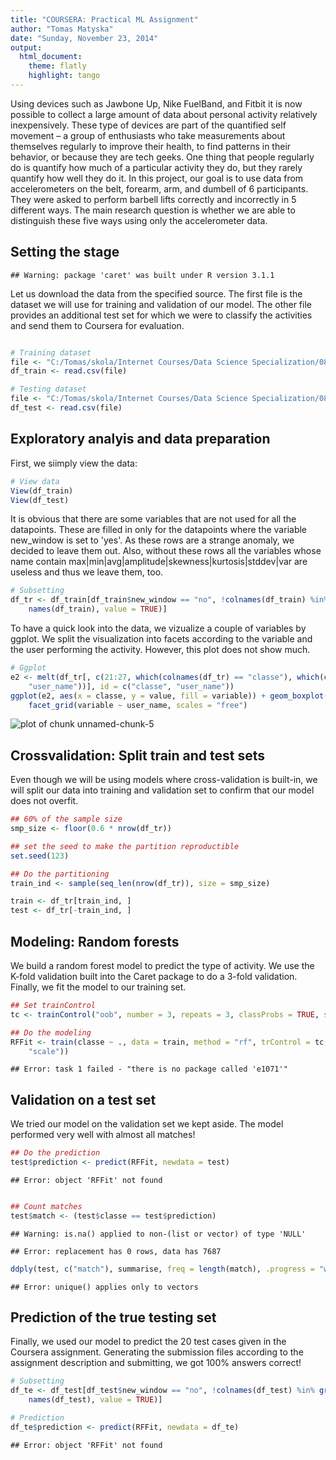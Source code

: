 ```yaml
---
title: "COURSERA: Practical ML Assignment"
author: "Tomas Matyska"
date: "Sunday, November 23, 2014"
output:
  html_document:
    theme: flatly
    highlight: tango
---
```


Using devices such as Jawbone Up, Nike FuelBand, and Fitbit it is now possible to collect a large amount of data about personal activity relatively inexpensively. These type of devices are part of the quantified self movement – a group of enthusiasts who take measurements about themselves regularly to improve their health, to find patterns in their behavior, or because they are tech geeks. One thing that people regularly do is quantify how much of a particular activity they do, but they rarely quantify how well they do it. In this project, our goal is to use data from accelerometers on the belt, forearm, arm, and dumbell of 6 participants. They were asked to perform barbell lifts correctly and incorrectly in 5 different ways. The main research question is whether we are able to distinguish these five ways using only the accelerometer data. 

## Setting the stage


```
## Warning: package 'caret' was built under R version 3.1.1
```


Let us download the data from the specified source. The first file is the dataset we will use for training and validation of our model. The other file provides an additional test set for which we were to classify the activities and send them to Coursera for evaluation.

```r

# Training dataset
file <- "C:/Tomas/skola/Internet Courses/Data Science Specialization/08 Practical Machine Learning/pml-training.csv"
df_train <- read.csv(file)

# Testing dataset
file <- "C:/Tomas/skola/Internet Courses/Data Science Specialization/08 Practical Machine Learning/pml-testing.csv"
df_test <- read.csv(file)
```




## Exploratory analyis and data preparation

First, we siimply view the data:

```r
# View data
View(df_train)
View(df_test)
```


It is obvious that there are some variables that are not used for all the datapoints. These are filled in only for the datapoints where the variable new_window is set to 'yes'. As these rows are a strange anomaly, we decided to leave them out. Also, without these rows all the variables whose name contain max|min|avg|amplitude|skewness|kurtosis|stddev|var are useless and thus we leave them, too.


```r
# Subsetting
df_tr <- df_train[df_train$new_window == "no", !colnames(df_train) %in% grep("(max|min|avg|amplitude|skewness|kurtosis|stddev|var)\\_", 
    names(df_train), value = TRUE)]
```



To have a quick look into the data, we vizualize a couple of variables by ggplot. We split the visualization into facets according to the variable and the user performing the activity. However, this plot does not show much.



```r
# Ggplot
e2 <- melt(df_tr[, c(21:27, which(colnames(df_tr) == "classe"), which(colnames(df_tr) == 
    "user_name"))], id = c("classe", "user_name"))
ggplot(e2, aes(x = classe, y = value, fill = variable)) + geom_boxplot() + ggtitle("Some variables according to user names") + 
    facet_grid(variable ~ user_name, scales = "free")
```

![plot of chunk unnamed-chunk-5](figure/unnamed-chunk-5.png) 


## Crossvalidation: Split train and test sets
Even though we will be using models where cross-validation is built-in, we will split our data into training and validation set to confirm that our model does not overfit.


```r
## 60% of the sample size
smp_size <- floor(0.6 * nrow(df_tr))

## set the seed to make the partition reproductible
set.seed(123)

## Do the partitioning
train_ind <- sample(seq_len(nrow(df_tr)), size = smp_size)

train <- df_tr[train_ind, ]
test <- df_tr[-train_ind, ]
```


## Modeling: Random forests
We build a random forest model to predict the type of activity. We use the K-fold validation built into the Caret package to do a 3-fold validation. Finally, we fit the model to our training set.


```r
## Set trainControl
tc <- trainControl("oob", number = 3, repeats = 3, classProbs = TRUE, savePred = T)

## Do the modeling
RFFit <- train(classe ~ ., data = train, method = "rf", trControl = tc, preProc = c("center", 
    "scale"))
```

```
## Error: task 1 failed - "there is no package called 'e1071'"
```


## Validation on a test set
We tried our model on the validation set we kept aside. The model performed very well with almost all matches!

```r
## Do the prediction
test$prediction <- predict(RFFit, newdata = test)
```

```
## Error: object 'RFFit' not found
```

```r

## Count matches
test$match <- (test$classe == test$prediction)
```

```
## Warning: is.na() applied to non-(list or vector) of type 'NULL'
```

```
## Error: replacement has 0 rows, data has 7687
```

```r
ddply(test, c("match"), summarise, freq = length(match), .progress = "win")
```

```
## Error: unique() applies only to vectors
```


## Prediction of the true testing set
Finally, we used our model to predict the 20 test cases given in the Coursera assignment. Generating the submission files according to the assignment description and submitting, we got 100% answers correct!

```r
# Subsetting
df_te <- df_test[df_test$new_window == "no", !colnames(df_test) %in% grep("(max|min|avg|amplitude|skewness|kurtosis|stddev|var)\\_", 
    names(df_test), value = TRUE)]

# Prediction
df_te$prediction <- predict(RFFit, newdata = df_te)
```

```
## Error: object 'RFFit' not found
```

